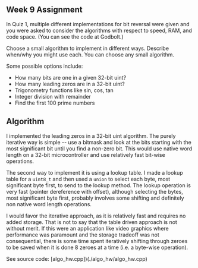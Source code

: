## Week 9 Assignment

In Quiz 1, multiple different implementations for bit reversal were given and you were asked to
consider the algorithms with respect to speed, RAM, and code space. (You can see the code at
Godbolt.)

Choose a small algorithm to implement in different ways. Describe when/why you might use
each. You can choose any small algorithm.

Some possible options include:
* How many bits are one in a given 32-bit uint?
* How many leading zeros are in a 32-bit uint?
* Trigonometry functions like sin, cos, tan
* Integer division with remainder
* Find the first 100 prime numbers

## Algorithm

I implemented the leading zeros in a 32-bit uint algorithm. The purely iterative way is simple -- use a bitmask and look at the bits starting with the most significant bit until you find a non-zero bit. This would use native word length on a 32-bit microcontroller and use relatively fast bit-wise operations. 

The second way to implement it is using a lookup table. I made a lookup table for a `uint8_t` and then used a `union` to select each byte, most significant byte first, to send to the lookup method. The lookup operation is very fast (pointer dereference with offset), although selecting the bytes, most significant byte first, probably involves some shifting and definitely non native word length operations. 

I would favor the iterative approach, as it is relatively fast and requires no added storage. That is not to say that the table driven approach is not without merit. If this were an application like video graphics where performance was paramount and the storage tradeoff was not consequential, there is some time spent iteratively shifting through zeroes to be saved when it is done 8 zeroes at a time (i.e. a byte-wise operation). 

See source code:
[algo_hw.cpp])(./algo_hw/algo_hw.cpp)
